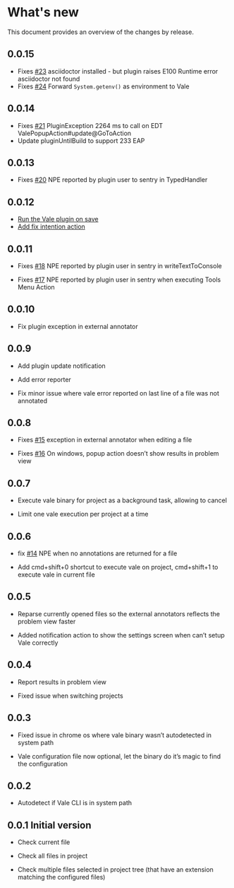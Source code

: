 What's new
=====
This document provides an overview of the changes by release.

0.0.15
------
- Fixes [\#23](https://gitlab.com/pablomxnl/vale-cli-plugin/-/issues/23) asciidoctor installed - but plugin raises E100 Runtime error asciidoctor not found
- Fixes [\#24](https://gitlab.com/pablomxnl/vale-cli-plugin/-/issues/24) Forward `System.getenv()` as environment to Vale

0.0.14
------
- Fixes [\#21](https://gitlab.com/pablomxnl/vale-cli-plugin/-/issues/21) PluginException 2264 ms to call on EDT ValePopupAction#update@GoToAction
- Update pluginUntilBuild to support 233 EAP


0.0.13
------
- Fixes [\#20](https://gitlab.com/pablomxnl/vale-cli-plugin/-/issues/20) NPE reported by plugin user to sentry in TypedHandler

0.0.12
------
-    [Run the Vale plugin on save](https://gitlab.com/pablomxnl/vale-cli-plugin/-/issues/7)  
-    [Add fix intention action](https://gitlab.com/pablomxnl/vale-cli-plugin/-/issues/19)

0.0.11
------

-   Fixes
    [\#18](https://gitlab.com/pablomxnl/vale-cli-plugin/-/issues/18) NPE
    reported by plugin user in sentry in writeTextToConsole

-   Fixes
    [\#17](https://gitlab.com/pablomxnl/vale-cli-plugin/-/issues/18) NPE
    reported by plugin user in sentry when executing Tools Menu Action

0.0.10
------

-   Fix plugin exception in external annotator

0.0.9
-----

-   Add plugin update notification

-   Add error reporter

-   Fix minor issue where vale error reported on last line of a file was
    not annotated

0.0.8
-----

-   Fixes
    [\#15](https://gitlab.com/pablomxnl/vale-cli-plugin/-/issues/15)
    exception in external annotator when editing a file

-   Fixes
    [\#16](https://gitlab.com/pablomxnl/vale-cli-plugin/-/issues/16) On
    windows, popup action doesn’t show results in problem view

0.0.7
-----

-   Execute vale binary for project as a background task, allowing to
    cancel

-   Limit one vale execution per project at a time

0.0.6
-----

-   fix [\#14](https://gitlab.com/pablomxnl/vale-cli-plugin/-/issues/14)
    NPE when no annotations are returned for a file

-   Add cmd+shift+0 shortcut to execute vale on project, cmd+shift+1 to
    execute vale in current file

0.0.5
-----

-   Reparse currently opened files so the external annotators reflects
    the problem view faster

-   Added notification action to show the settings screen when can’t
    setup Vale correctly

0.0.4
-----

-   Report results in problem view

-   Fixed issue when switching projects

0.0.3
-----

-   Fixed issue in chrome os where vale binary wasn’t autodetected in
    system path

-   Vale configuration file now optional, let the binary do it’s magic
    to find the configuration

0.0.2
-----

-   Autodetect if Vale CLI is in system path

0.0.1 Initial version
---------------------

-   Check current file

-   Check all files in project

-   Check multiple files selected in project tree (that have an
    extension matching the configured files)
